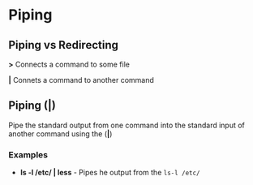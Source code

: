 # Piping

## Piping vs Redirecting

**>** Connects a command to some file

**|** Connets a command to another command

## Piping (|)

Pipe the standard output from one command into the standard input of another command using the (**|**) 

### Examples

- **ls -l /etc/ | less** - Pipes he output from the `ls-l /etc/`